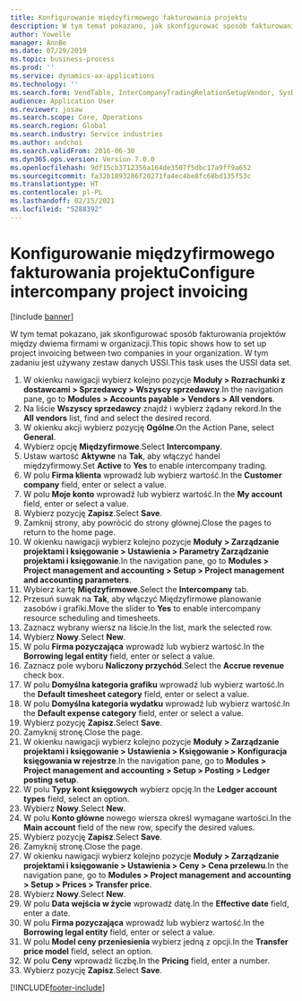 ```yaml
---
title: Konfigurowanie międzyfirmowego fakturowania projektu
description: W tym temat pokazano, jak skonfigurować sposób fakturowania projektów między dwiema firmami w organizacji.
author: Yowelle
manager: AnnBe
ms.date: 07/29/2019
ms.topic: business-process
ms.prod: ''
ms.service: dynamics-ax-applications
ms.technology: ''
ms.search.form: VendTable, InterCompanyTradingRelationSetupVendor, SysDataAreaSelectLookup, ProjParameters, ProjPosting, ProjTransferPrice
audience: Application User
ms.reviewer: josaw
ms.search.scope: Core, Operations
ms.search.region: Global
ms.search.industry: Service industries
ms.author: andchoi
ms.search.validFrom: 2016-06-30
ms.dyn365.ops.version: Version 7.0.0
ms.openlocfilehash: 9df15cb3712356a164de3507f5dbc17a9ff9a652
ms.sourcegitcommit: fa32b1893286f20271fa4ec4be8fc68bd135f53c
ms.translationtype: HT
ms.contentlocale: pl-PL
ms.lasthandoff: 02/15/2021
ms.locfileid: "5288392"
---
```

# <a name="configure-intercompany-project-invoicing"></a><span data-ttu-id="be27b-103">Konfigurowanie międzyfirmowego fakturowania projektu</span><span class="sxs-lookup"><span data-stu-id="be27b-103">Configure intercompany project invoicing</span></span>

[!include [banner](../../includes/banner.md)]

<span data-ttu-id="be27b-104">W tym temat pokazano, jak skonfigurować sposób fakturowania projektów między dwiema firmami w organizacji.</span><span class="sxs-lookup"><span data-stu-id="be27b-104">This topic shows how to set up project invoicing between two companies in your organization.</span></span> <span data-ttu-id="be27b-105">W tym zadaniu jest używany zestaw danych USSI.</span><span class="sxs-lookup"><span data-stu-id="be27b-105">This task uses the USSI data set.</span></span>

1. <span data-ttu-id="be27b-106">W okienku nawigacji wybierz kolejno pozycje **Moduły > Rozrachunki z dostawcami > Sprzedawcy > Wszyscy sprzedawcy**.</span><span class="sxs-lookup"><span data-stu-id="be27b-106">In the navigation pane, go to **Modules > Accounts payable > Vendors > All vendors**.</span></span>
2. <span data-ttu-id="be27b-107">Na liście **Wszyscy sprzedawcy** znajdź i wybierz żądany rekord.</span><span class="sxs-lookup"><span data-stu-id="be27b-107">In the **All vendors** list, find and select the desired record.</span></span>
3. <span data-ttu-id="be27b-108">W okienku akcji wybierz pozycję **Ogólne**.</span><span class="sxs-lookup"><span data-stu-id="be27b-108">On the Action Pane, select **General**.</span></span>
4. <span data-ttu-id="be27b-109">Wybierz opcję **Międzyfirmowe**.</span><span class="sxs-lookup"><span data-stu-id="be27b-109">Select **Intercompany**.</span></span>
5. <span data-ttu-id="be27b-110">Ustaw wartość **Aktywne** na **Tak**, aby włączyć handel międzyfirmowy.</span><span class="sxs-lookup"><span data-stu-id="be27b-110">Set **Active** to **Yes** to enable intercompany trading.</span></span>
6. <span data-ttu-id="be27b-111">W polu **Firma klienta** wprowadź lub wybierz wartość.</span><span class="sxs-lookup"><span data-stu-id="be27b-111">In the **Customer company** field, enter or select a value.</span></span>
7. <span data-ttu-id="be27b-112">W polu **Moje konto** wprowadź lub wybierz wartość.</span><span class="sxs-lookup"><span data-stu-id="be27b-112">In the **My account** field, enter or select a value.</span></span>
8. <span data-ttu-id="be27b-113">Wybierz pozycję **Zapisz**.</span><span class="sxs-lookup"><span data-stu-id="be27b-113">Select **Save**.</span></span>
9. <span data-ttu-id="be27b-114">Zamknij strony, aby powrócić do strony głównej.</span><span class="sxs-lookup"><span data-stu-id="be27b-114">Close the pages to return to the home page.</span></span>
10. <span data-ttu-id="be27b-115">W okienku nawigacji wybierz kolejno pozycje **Moduły > Zarządzanie projektami i księgowanie > Ustawienia > Parametry Zarządzanie projektami i księgowanie**.</span><span class="sxs-lookup"><span data-stu-id="be27b-115">In the navigation pane, go to **Modules > Project management and accounting > Setup > Project management and accounting parameters**.</span></span>
11. <span data-ttu-id="be27b-116">Wybierz kartę **Międzyfirmowe**.</span><span class="sxs-lookup"><span data-stu-id="be27b-116">Select the **Intercompany** tab.</span></span>
12. <span data-ttu-id="be27b-117">Przesuń suwak na **Tak**, aby włączyć Międzyfirmowe planowanie zasobów i grafiki.</span><span class="sxs-lookup"><span data-stu-id="be27b-117">Move the slider to **Yes** to enable intercompany resource scheduling and timesheets.</span></span>
13. <span data-ttu-id="be27b-118">Zaznacz wybrany wiersz na liście.</span><span class="sxs-lookup"><span data-stu-id="be27b-118">In the list, mark the selected row.</span></span>
14. <span data-ttu-id="be27b-119">Wybierz **Nowy**.</span><span class="sxs-lookup"><span data-stu-id="be27b-119">Select **New**.</span></span>
15. <span data-ttu-id="be27b-120">W polu **Firma pozyczająca** wprowadź lub wybierz wartość.</span><span class="sxs-lookup"><span data-stu-id="be27b-120">In the **Borrowing legal entity** field, enter or select a value.</span></span>
16. <span data-ttu-id="be27b-121">Zaznacz pole wyboru **Naliczony przychód**.</span><span class="sxs-lookup"><span data-stu-id="be27b-121">Select the **Accrue revenue** check box.</span></span>
17. <span data-ttu-id="be27b-122">W polu **Domyślna kategoria grafiku** wprowadź lub wybierz wartość.</span><span class="sxs-lookup"><span data-stu-id="be27b-122">In the **Default timesheet category** field, enter or select a value.</span></span>
18. <span data-ttu-id="be27b-123">W polu **Domyślna kategoria wydatku** wprowadź lub wybierz wartość.</span><span class="sxs-lookup"><span data-stu-id="be27b-123">In the **Default expense category** field, enter or select a value.</span></span>
19. <span data-ttu-id="be27b-124">Wybierz pozycję **Zapisz**.</span><span class="sxs-lookup"><span data-stu-id="be27b-124">Select **Save**.</span></span>
20. <span data-ttu-id="be27b-125">Zamyknij stronę.</span><span class="sxs-lookup"><span data-stu-id="be27b-125">Close the page.</span></span>
21. <span data-ttu-id="be27b-126">W okienku nawigacji wybierz kolejno pozycje **Moduły > Zarządzanie projektami i księgowanie > Ustawienia > Księgowanie > Konfiguracja księgowania w rejestrze**.</span><span class="sxs-lookup"><span data-stu-id="be27b-126">In the navigation pane, go to **Modules > Project management and accounting > Setup > Posting > Ledger posting setup**.</span></span>
22. <span data-ttu-id="be27b-127">W polu **Typy kont księgowych** wybierz opcję.</span><span class="sxs-lookup"><span data-stu-id="be27b-127">In the **Ledger account types** field, select an option.</span></span>
23. <span data-ttu-id="be27b-128">Wybierz **Nowy**.</span><span class="sxs-lookup"><span data-stu-id="be27b-128">Select **New**.</span></span>
24. <span data-ttu-id="be27b-129">W polu **Konto główne** nowego wiersza określ wymagane wartości.</span><span class="sxs-lookup"><span data-stu-id="be27b-129">In the **Main account** field of the new row, specify the desired values.</span></span>
25. <span data-ttu-id="be27b-130">Wybierz pozycję **Zapisz**.</span><span class="sxs-lookup"><span data-stu-id="be27b-130">Select **Save**.</span></span>
26. <span data-ttu-id="be27b-131">Zamyknij stronę.</span><span class="sxs-lookup"><span data-stu-id="be27b-131">Close the page.</span></span>
27. <span data-ttu-id="be27b-132">W okienku nawigacji wybierz kolejno pozycje **Moduły > Zarządzanie projektami i księgowanie > Ustawienia > Ceny > Cena przelewu**.</span><span class="sxs-lookup"><span data-stu-id="be27b-132">In the navigation pane, go to **Modules > Project management and accounting > Setup > Prices > Transfer price**.</span></span>
28. <span data-ttu-id="be27b-133">Wybierz **Nowy**.</span><span class="sxs-lookup"><span data-stu-id="be27b-133">Select **New**.</span></span>
29. <span data-ttu-id="be27b-134">W polu **Data wejścia w życie** wprowadź datę.</span><span class="sxs-lookup"><span data-stu-id="be27b-134">In the **Effective date** field, enter a date.</span></span>
30. <span data-ttu-id="be27b-135">W polu **Firma pozyczająca** wprowadź lub wybierz wartość.</span><span class="sxs-lookup"><span data-stu-id="be27b-135">In the **Borrowing legal entity** field, enter or select a value.</span></span>
31. <span data-ttu-id="be27b-136">W polu **Model ceny przeniesienia** wybierz jedną z opcji.</span><span class="sxs-lookup"><span data-stu-id="be27b-136">In the **Transfer price model** field, select an option.</span></span>
32. <span data-ttu-id="be27b-137">W polu **Ceny** wprowadź liczbę.</span><span class="sxs-lookup"><span data-stu-id="be27b-137">In the **Pricing** field, enter a number.</span></span>
33. <span data-ttu-id="be27b-138">Wybierz pozycję **Zapisz**.</span><span class="sxs-lookup"><span data-stu-id="be27b-138">Select **Save**.</span></span>



[!INCLUDE[footer-include](../../includes/footer-banner.md)]